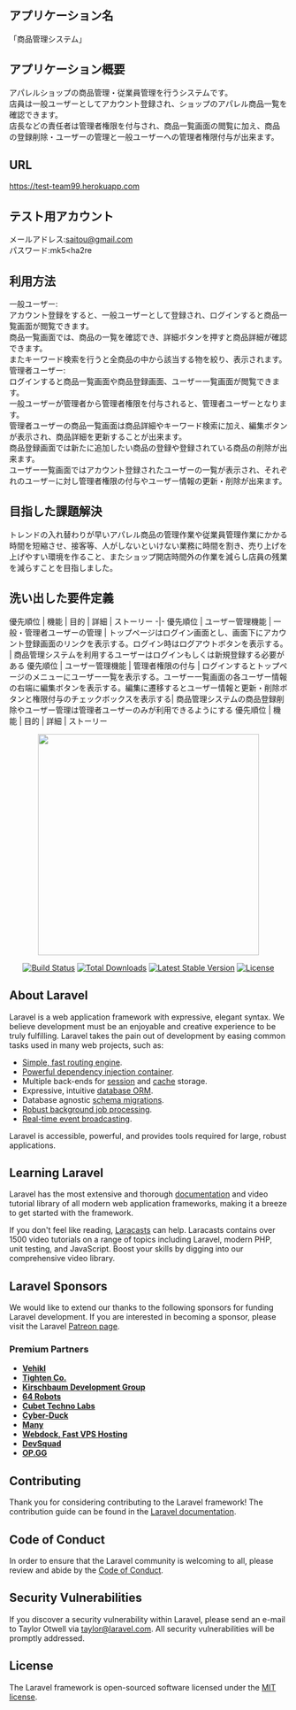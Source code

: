 ## アプリケーション名
「商品管理システム」
## アプリケーション概要  
アパレルショップの商品管理・従業員管理を行うシステムです。  
店員は一般ユーザーとしてアカウント登録され、ショップのアパレル商品一覧を確認できます。  
店長などの責任者は管理者権限を付与され、商品一覧画面の閲覧に加え、商品の登録削除・ユーザーの管理と一般ユーザーへの管理者権限付与が出来ます。

## URL
https://test-team99.herokuapp.com

## テスト用アカウント
 メールアドレス:saitou@gmail.com  
 パスワード:mk5<ha2re
 
## 利用方法
一般ユーザー:  
アカウント登録をすると、一般ユーザーとして登録され、ログインすると商品一覧画面が閲覧できます。  
商品一覧画面では、商品の一覧を確認でき、詳細ボタンを押すと商品詳細が確認できます。  
またキーワード検索を行うと全商品の中から該当する物を絞り、表示されます。  
管理者ユーザー:  
ログインすると商品一覧画面や商品登録画面、ユーザー一覧画面が閲覧できます。  
一般ユーザーが管理者から管理者権限を付与されると、管理者ユーザーとなります。  
管理者ユーザーの商品一覧画面は商品詳細やキーワード検索に加え、編集ボタンが表示され、商品詳細を更新することが出来ます。  
商品登録画面では新たに追加したい商品の登録や登録されている商品の削除が出来ます。  
ユーザー一覧画面ではアカウント登録されたユーザーの一覧が表示され、それぞれのユーザーに対し管理者権限の付与やユーザー情報の更新・削除が出来ます。

## 目指した課題解決  
トレンドの入れ替わりが早いアパレル商品の管理作業や従業員管理作業にかかる時間を短縮させ、接客等、人がしないといけない業務に時間を割き、売り上げを上げやすい環境を作ること、またショップ開店時間外の作業を減らし店員の残業を減らすことを目指しました。  

## 洗い出した要件定義  
 優先順位 | 機能 | 目的 | 詳細 | ストーリー 
-|-
優先順位 | ユーザー管理機能 | 一般・管理者ユーザーの管理 | トップページはログイン画面とし、画面下にアカウント登録画面のリンクを表示する。ログイン時はログアウトボタンを表示する。 | 商品管理システムを利用するユーザーはログインもしくは新規登録する必要がある
優先順位 | ユーザー管理機能 | 管理者権限の付与 | ログインするとトップページのメニューにユーザー一覧を表示する。ユーザー一覧画面の各ユーザー情報の右端に編集ボタンを表示する。編集に遷移するとユーザー情報と更新・削除ボタンと権限付与のチェックボックスを表示する| 商品管理システムの商品登録削除やユーザー管理は管理者ユーザーのみが利用できるようにする
優先順位 | 機能 | 目的 | 詳細 | ストーリー 


<p align="center"><a href="https://laravel.com" target="_blank"><img src="https://raw.githubusercontent.com/laravel/art/master/logo-lockup/5%20SVG/2%20CMYK/1%20Full%20Color/laravel-logolockup-cmyk-red.svg" width="400"></a></p>

<p align="center">
<a href="https://travis-ci.org/laravel/framework"><img src="https://travis-ci.org/laravel/framework.svg" alt="Build Status"></a>
<a href="https://packagist.org/packages/laravel/framework"><img src="https://img.shields.io/packagist/dt/laravel/framework" alt="Total Downloads"></a>
<a href="https://packagist.org/packages/laravel/framework"><img src="https://img.shields.io/packagist/v/laravel/framework" alt="Latest Stable Version"></a>
<a href="https://packagist.org/packages/laravel/framework"><img src="https://img.shields.io/packagist/l/laravel/framework" alt="License"></a>
</p>

## About Laravel

Laravel is a web application framework with expressive, elegant syntax. We believe development must be an enjoyable and creative experience to be truly fulfilling. Laravel takes the pain out of development by easing common tasks used in many web projects, such as:

- [Simple, fast routing engine](https://laravel.com/docs/routing).
- [Powerful dependency injection container](https://laravel.com/docs/container).
- Multiple back-ends for [session](https://laravel.com/docs/session) and [cache](https://laravel.com/docs/cache) storage.
- Expressive, intuitive [database ORM](https://laravel.com/docs/eloquent).
- Database agnostic [schema migrations](https://laravel.com/docs/migrations).
- [Robust background job processing](https://laravel.com/docs/queues).
- [Real-time event broadcasting](https://laravel.com/docs/broadcasting).

Laravel is accessible, powerful, and provides tools required for large, robust applications.

## Learning Laravel

Laravel has the most extensive and thorough [documentation](https://laravel.com/docs) and video tutorial library of all modern web application frameworks, making it a breeze to get started with the framework.

If you don't feel like reading, [Laracasts](https://laracasts.com) can help. Laracasts contains over 1500 video tutorials on a range of topics including Laravel, modern PHP, unit testing, and JavaScript. Boost your skills by digging into our comprehensive video library.

## Laravel Sponsors

We would like to extend our thanks to the following sponsors for funding Laravel development. If you are interested in becoming a sponsor, please visit the Laravel [Patreon page](https://patreon.com/taylorotwell).

### Premium Partners

- **[Vehikl](https://vehikl.com/)**
- **[Tighten Co.](https://tighten.co)**
- **[Kirschbaum Development Group](https://kirschbaumdevelopment.com)**
- **[64 Robots](https://64robots.com)**
- **[Cubet Techno Labs](https://cubettech.com)**
- **[Cyber-Duck](https://cyber-duck.co.uk)**
- **[Many](https://www.many.co.uk)**
- **[Webdock, Fast VPS Hosting](https://www.webdock.io/en)**
- **[DevSquad](https://devsquad.com)**
- **[OP.GG](https://op.gg)**

## Contributing

Thank you for considering contributing to the Laravel framework! The contribution guide can be found in the [Laravel documentation](https://laravel.com/docs/contributions).

## Code of Conduct

In order to ensure that the Laravel community is welcoming to all, please review and abide by the [Code of Conduct](https://laravel.com/docs/contributions#code-of-conduct).

## Security Vulnerabilities

If you discover a security vulnerability within Laravel, please send an e-mail to Taylor Otwell via [taylor@laravel.com](mailto:taylor@laravel.com). All security vulnerabilities will be promptly addressed.

## License

The Laravel framework is open-sourced software licensed under the [MIT license](https://opensource.org/licenses/MIT).
